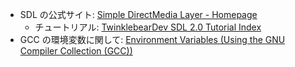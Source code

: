 
- SDL の公式サイト: [Simple DirectMedia Layer - Homepage](https://www.libsdl.org/)
    - チュートリアル: [TwinklebearDev SDL 2.0 Tutorial Index](https://www.willusher.io/pages/sdl2/)
- GCC の環境変数に関して: [Environment Variables (Using the GNU Compiler Collection (GCC))](https://gcc.gnu.org/onlinedocs/gcc/Environment-Variables.html)
